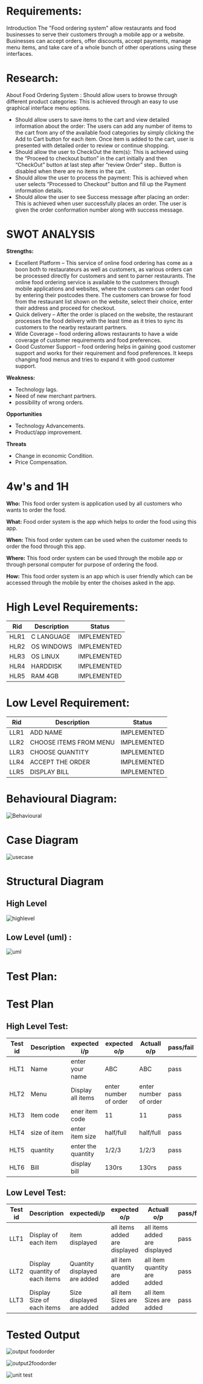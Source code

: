 # Requirements:

Introduction The "Food ordering system" allow restaurants and food businesses to serve their customers through a mobile app or a website. Businesses can accept orders, offer discounts, accept payments, manage menu items, and take care of a whole bunch of other operations using these interfaces.

# Research:

About Food Ordering System :
Should allow users to browse through different product categories: This is achieved through
an easy to use graphical interface menu options.
-  Should allow users to save items to the cart and view detailed information about the order:
The users can add any number of items to the cart from any of the available food categories by
simply clicking the Add to Cart button for each item. Once item is added to the cart, user is
presented with detailed order to review or continue shopping.
- Should allow the user to CheckOut the item(s): This is achieved using the “Proceed to checkout
button” in the cart initially and then “CheckOut” button at last step after “review Order” step..
Button is disabled when there are no items in the cart.
- Should allow the user to process the payment: This is achieved when user selects “Processed to
Checkout” button and fill up the Payment information details.
-  Should allow the user to see Success message after placing an order: This is achieved when
user successfully places an order. The user is given the order conformation number along with
success message.

# SWOT ANALYSIS

**Strengths:**
- Excellent Platform – This service of online food ordering has come as a boon both to restaurateurs as well as customers, as various orders can be processed directly for customers and sent to parner restaurants. The online food ordering service is available to the customers through mobile applications and websites, where the customers can order food by entering their postcodes there. The customers can browse for food from the restaurant list shown on the website, select their choice, enter their address and proceed for checkout.
- Quick delivery – After the order is placed on the website, the restaurant processes the food delivery with the least time as it tries to sync its customers to the nearby restaurant partners.
- Wide Coverage –  food ordering allows restaurants to have a wide coverage of customer requirements and food preferences.
- Good Customer Support –  food ordering helps in gaining good customer support and works for their requirement and food preferences. It keeps changing food menus and tries to expand it with good customer support.

 **Weakness:**
- Technology lags.
- Need of new merchant partners.
- possibility of wrong orders.

 **Opportunities**
- Technology Advancements.
- Product/app improvement.

**Threats**
- Change in economic Condition.
- Price Compensation.

# 4w's and 1H

**Who:**
This food order system is application used by all customers who wants to order the food.

**What:**
Food order system is the app which helps to order the food using this app.

**When:**
This food order system can be used when the customer needs to order the food through this app.

**Where:**
This food order system can be used through the mobile app or through personal computer for purpose of ordering the food.

**How:**
This food order system is an app which is user friendly which can be accessed through the mobile by enter the choises asked in the app.


#  High Level Requirements:

|Rid |Description |Status |
|---- |----|----|
|HLR1 |C LANGUAGE |IMPLEMENTED |
|HLR2 |OS WINDOWS |IMPLEMENTED |
|HLR3 |OS LINUX |IMPLEMENTED |
|HLR4 |HARDDISK |IMPLEMENTED |
|HLR5 |RAM 4GB |IMPLEMENTED |

#  Low Level Requirement:

|Rid |Description |Status |
|---- |---- |----|
LLR1 |ADD NAME |IMPLEMENTED |
|LLR2 |CHOOSE ITEMS FROM MENU |IMPLEMENTED |
|LLR3 |CHOOSE QUANTITY |IMPLEMENTED |
|LLR4 |ACCEPT THE ORDER |IMPLEMENTED |
|LLR5 |DISPLAY BILL|IMPLEMENTED |
    
# Behavioural Diagram:
![Behavioural](https://user-images.githubusercontent.com/82751022/153570222-db7c0605-e6d3-4445-a742-4a19bcb7573f.png)



# Case Diagram
![usecase](https://user-images.githubusercontent.com/82751022/153570610-46ae8c2a-ba93-4ded-97a3-dfc9fd6e954e.png)

# Structural Diagram
## High Level
![highlevel](https://user-images.githubusercontent.com/82751022/153571298-8c64937b-b072-4c07-b525-f00f4113e4fe.png)

## Low Level (uml) :
![uml](https://user-images.githubusercontent.com/82751022/153571667-189f5a30-a9fb-46de-9b14-9b97bd0ac7d5.png)

# Test Plan:

# Test Plan

## High Level Test:

|Test id |Description |expected i/p |expected o/p |Actuall o/p |pass/fail |            
|---- |---- |---- |---- |----|----|
|HLT1 |Name |enter your name |ABC |ABC |pass |
|HLT2 |Menu |Display all items |enter number of order |enter number of order |pass |
|HLT3 |Item code |ener item code |11 |11 |pass |
|HLT4 |size of item |enter item size |half/full |half/full |pass |
|HLT5 |quantity |enter the quantity |1/2/3 |1/2/3 |pass |
|HLT6 |Bill |display bill |130rs |130rs |pass |         


## Low Level Test:

|Test id |Description |expectedi/p |expected o/p |Actuall o/p |pass/fail |
|---- |---- |---- |---- |----|----|
|LLT1 |Display of each item |item displayed |all items added are displayed  |all items added are displayed |pass |  
|LLT2 |Display quantity of each items |Quantity displayed are added |all item quantity are added |all item quantity are added |pass |
|LLT3 |Display Size of each items |Size displayed are added |all item Sizes are added |all item Sizes are added |pass |

# Tested Output
![output foodorder](https://user-images.githubusercontent.com/82751022/153588976-edf19ef8-d730-4e2d-9cfd-0f04b0461857.PNG)

![output2foodorder](https://user-images.githubusercontent.com/82751022/153589627-0e5e3cd2-8d6a-4008-9fd0-b3cf1f93df8e.PNG)

![unit test](https://user-images.githubusercontent.com/82751022/156751020-51d9d7d0-6f78-4acd-8341-b8aba90ac058.PNG)



                                                               











